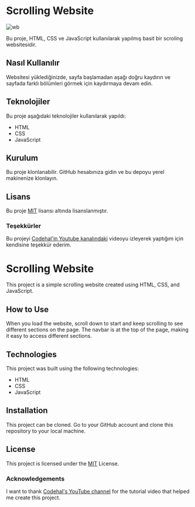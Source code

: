 # Scrolling Website

![wb](https://i.hizliresim.com/m0esbil.png)

Bu proje, HTML, CSS ve JavaScript kullanılarak yapılmış basit bir scroling websitesidir.

## Nasıl Kullanılır

Websitesi yüklediğinizde, sayfa başlamadan aşağı doğru kaydırın ve sayfada farklı bölümleri görmek için kaydırmaya devam edin.

## Teknolojiler

Bu proje aşağıdaki teknolojiler kullanılarak yapıldı:

- HTML
- CSS
- JavaScript

## Kurulum

Bu proje klonlanabilir. GitHub hesabınıza gidin ve bu depoyu yerel makinenize klonlayın.

## Lisans
Bu proje [MIT](https://opensource.org/licenses/MIT) lisansı altında lisanslanmıştır.

### Teşekkürler
Bu projeyi [Codehal'in Youtube kanalındaki](https://www.youtube.com/@codehal) videoyu izleyerek yaptığım için kendisine teşekkür ederim.

# Scrolling Website

This project is a simple scrolling website created using HTML, CSS, and JavaScript.

## How to Use

When you load the website, scroll down to start and keep scrolling to see different sections on the page. The navbar is at the top of the page, making it easy to access different sections.

## Technologies

This project was built using the following technologies:

- HTML
- CSS
- JavaScript

## Installation

This project can be cloned. Go to your GitHub account and clone this repository to your local machine.

## License
This project is licensed under the [MIT](https://opensource.org/licenses/MIT) License.

### Acknowledgements
I want to thank [Codehal's YouTube channel](https://www.youtube.com/@codehal) for the tutorial video that helped me create this project.

